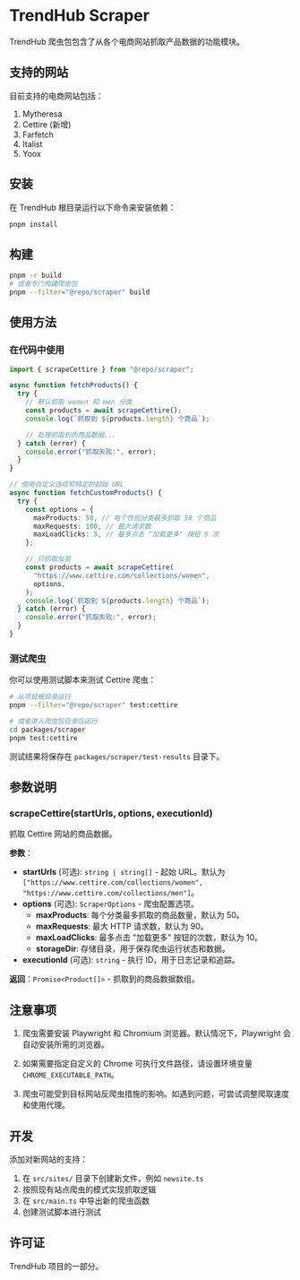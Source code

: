 # TrendHub Scraper

TrendHub 爬虫包包含了从各个电商网站抓取产品数据的功能模块。

## 支持的网站

目前支持的电商网站包括：

1. Mytheresa
2. Cettire (新增)
3. Farfetch
4. Italist
5. Yoox

## 安装

在 TrendHub 根目录运行以下命令来安装依赖：

```bash
pnpm install
```

## 构建

```bash
pnpm -r build
# 或者专门构建爬虫包
pnpm --filter="@repo/scraper" build
```

## 使用方法

### 在代码中使用

```typescript
import { scrapeCettire } from "@repo/scraper";

async function fetchProducts() {
  try {
    // 默认抓取 women 和 men 分类
    const products = await scrapeCettire();
    console.log(`抓取到 ${products.length} 个商品`);

    // 处理抓取到的商品数据...
  } catch (error) {
    console.error("抓取失败:", error);
  }
}

// 使用自定义选项和特定的起始 URL
async function fetchCustomProducts() {
  try {
    const options = {
      maxProducts: 50, // 每个性别分类最多抓取 50 个商品
      maxRequests: 100, // 最大请求数
      maxLoadClicks: 5, // 最多点击 "加载更多" 按钮 5 次
    };

    // 只抓取女装
    const products = await scrapeCettire(
      "https://www.cettire.com/collections/women",
      options,
    );
    console.log(`抓取到 ${products.length} 个商品`);
  } catch (error) {
    console.error("抓取失败:", error);
  }
}
```

### 测试爬虫

你可以使用测试脚本来测试 Cettire 爬虫：

```bash
# 从项目根目录运行
pnpm --filter="@repo/scraper" test:cettire

# 或者进入爬虫包目录后运行
cd packages/scraper
pnpm test:cettire
```

测试结果将保存在 `packages/scraper/test-results` 目录下。

## 参数说明

### scrapeCettire(startUrls, options, executionId)

抓取 Cettire 网站的商品数据。

**参数**：

- **startUrls** (可选): `string | string[]` - 起始 URL。默认为 `["https://www.cettire.com/collections/women", "https://www.cettire.com/collections/men"]`。
- **options** (可选): `ScraperOptions` - 爬虫配置选项。
  - **maxProducts**: 每个分类最多抓取的商品数量，默认为 50。
  - **maxRequests**: 最大 HTTP 请求数，默认为 90。
  - **maxLoadClicks**: 最多点击 "加载更多" 按钮的次数，默认为 10。
  - **storageDir**: 存储目录，用于保存爬虫运行状态和数据。
- **executionId** (可选): `string` - 执行 ID，用于日志记录和追踪。

**返回**：`Promise<Product[]>` - 抓取到的商品数据数组。

## 注意事项

1. 爬虫需要安装 Playwright 和 Chromium 浏览器。默认情况下，Playwright 会自动安装所需的浏览器。

2. 如果需要指定自定义的 Chrome 可执行文件路径，请设置环境变量 `CHROME_EXECUTABLE_PATH`。

3. 爬虫可能受到目标网站反爬虫措施的影响。如遇到问题，可尝试调整爬取速度和使用代理。

## 开发

添加对新网站的支持：

1. 在 `src/sites/` 目录下创建新文件，例如 `newsite.ts`
2. 按照现有站点爬虫的模式实现抓取逻辑
3. 在 `src/main.ts` 中导出新的爬虫函数
4. 创建测试脚本进行测试

## 许可证

TrendHub 项目的一部分。
